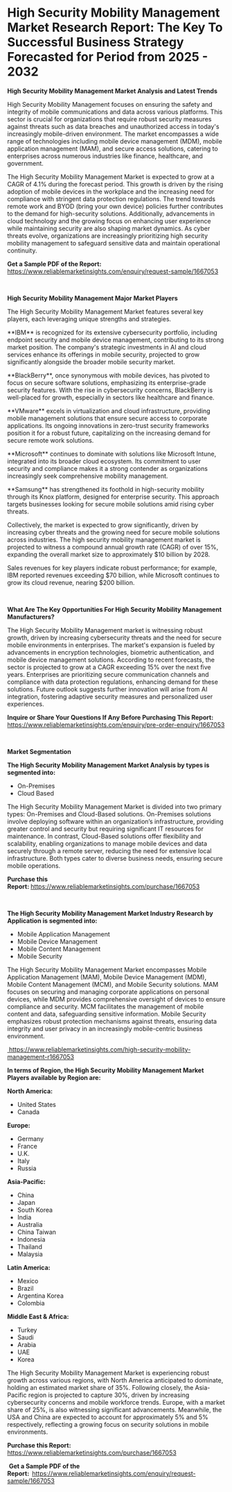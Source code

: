 <p><h1>High Security Mobility Management Market Research Report: The Key To Successful Business Strategy Forecasted for Period from 2025 - 2032</h1></p><p><strong>High Security Mobility Management Market Analysis and Latest Trends</strong></p>
<p><p>High Security Mobility Management focuses on ensuring the safety and integrity of mobile communications and data across various platforms. This sector is crucial for organizations that require robust security measures against threats such as data breaches and unauthorized access in today's increasingly mobile-driven environment. The market encompasses a wide range of technologies including mobile device management (MDM), mobile application management (MAM), and secure access solutions, catering to enterprises across numerous industries like finance, healthcare, and government.</p><p>The High Security Mobility Management Market is expected to grow at a CAGR of 4.1% during the forecast period. This growth is driven by the rising adoption of mobile devices in the workplace and the increasing need for compliance with stringent data protection regulations. The trend towards remote work and BYOD (bring your own device) policies further contributes to the demand for high-security solutions. Additionally, advancements in cloud technology and the growing focus on enhancing user experience while maintaining security are also shaping market dynamics. As cyber threats evolve, organizations are increasingly prioritizing high security mobility management to safeguard sensitive data and maintain operational continuity.</p></p>
<p><strong>Get a Sample PDF of the Report:&nbsp;</strong> <a href="https://www.reliablemarketinsights.com/enquiry/request-sample/1667053?utm_campaign=2183&utm_medium=2&utm_source=Github&utm_content=ia&utm_term=18042025&utm_id=high-security-mobility-management">https://www.reliablemarketinsights.com/enquiry/request-sample/1667053</a></p>
<p>&nbsp;</p>
<p><strong>High Security Mobility Management Major Market Players</strong></p>
<p><p>The High Security Mobility Management Market features several key players, each leveraging unique strengths and strategies. </p><p>**IBM** is recognized for its extensive cybersecurity portfolio, including endpoint security and mobile device management, contributing to its strong market position. The company's strategic investments in AI and cloud services enhance its offerings in mobile security, projected to grow significantly alongside the broader mobile security market.</p><p>**BlackBerry**, once synonymous with mobile devices, has pivoted to focus on secure software solutions, emphasizing its enterprise-grade security features. With the rise in cybersecurity concerns, BlackBerry is well-placed for growth, especially in sectors like healthcare and finance. </p><p>**VMware** excels in virtualization and cloud infrastructure, providing mobile management solutions that ensure secure access to corporate applications. Its ongoing innovations in zero-trust security frameworks position it for a robust future, capitalizing on the increasing demand for secure remote work solutions.</p><p>**Microsoft** continues to dominate with solutions like Microsoft Intune, integrated into its broader cloud ecosystem. Its commitment to user security and compliance makes it a strong contender as organizations increasingly seek comprehensive mobility management.</p><p>**Samsung** has strengthened its foothold in high-security mobility through its Knox platform, designed for enterprise security. This approach targets businesses looking for secure mobile solutions amid rising cyber threats.</p><p>Collectively, the market is expected to grow significantly, driven by increasing cyber threats and the growing need for secure mobile solutions across industries. The high security mobility management market is projected to witness a compound annual growth rate (CAGR) of over 15%, expanding the overall market size to approximately $10 billion by 2028. </p><p>Sales revenues for key players indicate robust performance; for example, IBM reported revenues exceeding $70 billion, while Microsoft continues to grow its cloud revenue, nearing $200 billion.</p></p>
<p>&nbsp;</p>
<p><strong>What Are The Key Opportunities For High Security Mobility Management Manufacturers?</strong></p>
<p><p>The High Security Mobility Management market is witnessing robust growth, driven by increasing cybersecurity threats and the need for secure mobile environments in enterprises. The market's expansion is fueled by advancements in encryption technologies, biometric authentication, and mobile device management solutions. According to recent forecasts, the sector is projected to grow at a CAGR exceeding 15% over the next five years. Enterprises are prioritizing secure communication channels and compliance with data protection regulations, enhancing demand for these solutions. Future outlook suggests further innovation will arise from AI integration, fostering adaptive security measures and personalized user experiences.</p></p>
<p><strong>Inquire or Share Your Questions If Any Before Purchasing This Report:</strong> <a href="https://www.reliablemarketinsights.com/enquiry/pre-order-enquiry/1667053?utm_campaign=2183&utm_medium=2&utm_source=Github&utm_content=ia&utm_term=18042025&utm_id=high-security-mobility-management">https://www.reliablemarketinsights.com/enquiry/pre-order-enquiry/1667053</a></p>
<p>&nbsp;</p>
<p><strong>Market Segmentation</strong></p>
<p><strong>The High Security Mobility Management Market Analysis by types is segmented into:</strong></p>
<p><ul><li>On-Premises</li><li>Cloud Based</li></ul></p>
<p><p>The High Security Mobility Management Market is divided into two primary types: On-Premises and Cloud-Based solutions. On-Premises solutions involve deploying software within an organization’s infrastructure, providing greater control and security but requiring significant IT resources for maintenance. In contrast, Cloud-Based solutions offer flexibility and scalability, enabling organizations to manage mobile devices and data securely through a remote server, reducing the need for extensive local infrastructure. Both types cater to diverse business needs, ensuring secure mobile operations.</p></p>
<p><strong>Purchase this Report:&nbsp;</strong><a href="https://www.reliablemarketinsights.com/purchase/1667053?utm_campaign=2183&utm_medium=2&utm_source=Github&utm_content=ia&utm_term=18042025&utm_id=high-security-mobility-management">https://www.reliablemarketinsights.com/purchase/1667053</a></p>
<p>&nbsp;</p>
<p><strong>The High Security Mobility Management Market Industry Research by Application is segmented into:</strong></p>
<p><ul><li>Mobile Application Management</li><li>Mobile Device Management</li><li>Mobile Content Management</li><li>Mobile Security</li></ul></p>
<p><p>The High Security Mobility Management Market encompasses Mobile Application Management (MAM), Mobile Device Management (MDM), Mobile Content Management (MCM), and Mobile Security solutions. MAM focuses on securing and managing corporate applications on personal devices, while MDM provides comprehensive oversight of devices to ensure compliance and security. MCM facilitates the management of mobile content and data, safeguarding sensitive information. Mobile Security emphasizes robust protection mechanisms against threats, ensuring data integrity and user privacy in an increasingly mobile-centric business environment.</p></p>
<p><a href="https://www.reliablemarketinsights.com/high-security-mobility-management-r1667053?utm_campaign=2183&utm_medium=2&utm_source=Github&utm_content=ia&utm_term=18042025&utm_id=high-security-mobility-management">&nbsp;https://www.reliablemarketinsights.com/high-security-mobility-management-r1667053</a></p>
<p><strong>In terms of Region, the High Security Mobility Management Market Players available by Region are:</strong></p>
<p>
    <p> <strong> North America: </strong>
        <ul>
            <li>United States</li>
            <li>Canada</li>
        </ul>
        </p> 
    <p> <strong> Europe: </strong>
        <ul>
            <li>Germany</li>
            <li>France</li>
            <li>U.K.</li>
            <li>Italy</li>
            <li>Russia</li>
        </ul>
        </p> 
    <p> <strong> Asia-Pacific: </strong>
        <ul>
            <li>China</li>
            <li>Japan</li>
            <li>South Korea</li>
            <li>India</li>
            <li>Australia</li>
            <li>China Taiwan</li>
            <li>Indonesia</li>
            <li>Thailand</li>
            <li>Malaysia</li>
        </ul>
        </p> 
    <p> <strong> Latin America: </strong>
        <ul>
            <li>Mexico</li>
            <li>Brazil</li>
            <li>Argentina Korea</li>
            <li>Colombia</li>
        </ul>
        </p> 
    <p> <strong> Middle East & Africa: </strong>
        <ul>
            <li>Turkey</li>
            <li>Saudi</li>
            <li>Arabia</li>
            <li>UAE</li>
            <li>Korea</li>
        </ul>
    </p>
    </p>
<p><p>The High Security Mobility Management Market is experiencing robust growth across various regions, with North America anticipated to dominate, holding an estimated market share of 35%. Following closely, the Asia-Pacific region is projected to capture 30%, driven by increasing cybersecurity concerns and mobile workforce trends. Europe, with a market share of 25%, is also witnessing significant advancements. Meanwhile, the USA and China are expected to account for approximately 5% and 5% respectively, reflecting a growing focus on security solutions in mobile environments.</p></p>
<p><strong>Purchase this Report: </strong><a href="https://www.reliablemarketinsights.com/purchase/1667053?utm_campaign=2183&utm_medium=2&utm_source=Github&utm_content=ia&utm_term=18042025&utm_id=high-security-mobility-management">https://www.reliablemarketinsights.com/purchase/1667053</a></p>
<p>&nbsp;<strong>Get a Sample PDF of the Report:&nbsp;&nbsp;</strong><a href="https://www.reliablemarketinsights.com/enquiry/request-sample/1667053?utm_campaign=2183&utm_medium=2&utm_source=Github&utm_content=ia&utm_term=18042025&utm_id=high-security-mobility-management">https://www.reliablemarketinsights.com/enquiry/request-sample/1667053</a></p>
<p><strong></strong></p>
<p><p></p><p></p><p></p></p>